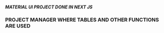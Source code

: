 ##### MATERIAL UI PROJECT DONE IN NEXT JS 
### PROJECT MANAGER WHERE TABLES AND OTHER FUNCTIONS ARE USED

